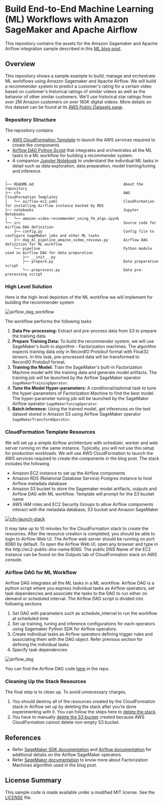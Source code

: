 # Build End-to-End Machine Learning (ML) Workflows with Amazon SageMaker and Apache Airflow

This repository contains the assets for the Amazon Sagemaker and Apache Airflow integration sample described in this [ML blog post](#TODO).

## Overview

This repository shows a sample example to build, manage and orchestrate ML workflows using Amazon Sagemaker and Apache Airflow. We will build a recommender system to predict a customer's rating for a certain video based on customer's historical ratings of similar videos as well as the behavior of other similar customers. We'll use historical star ratings from over 2M Amazon customers on over 160K digital videos. More details on this dataset can be found at its [AWS Public Datasets page](https://s3.amazonaws.com/amazon-reviews-pds/readme.html).

### Repository Structure

The repository contains

- [AWS CloudFormation Template](./cfn/airflow-ec2.yaml) to launch the AWS services required to create the components
- [Airflow DAG Python Script](./src/dag_ml_pipeline_amazon_video_reviews.py) that integrates and orchestrates all the ML tasks in a ML workflow for building a recommender system.
- A companion [Jupyter Notebook](./notebooks/amazon-video-recommender_using_fm_algo.ipynb) to understand the individual ML tasks in detail such as data exploration, data preparation, model training/tuning and inference.


```text
.
├── README.md                                         About the repository
├── cfn                                               AWS CloudFormation Templates
│   └── airflow-ec2.yaml                              CloudFormation for installing Airflow instance backed by RDS
├── notebooks                                         Jupyter Notebooks
│   └── amazon-video-recommender_using_fm_algo.ipynb
└── src                                               Source code for Airflow DAG definition
    ├── config.py                                     Config file to configure SageMaker jobs and other ML tasks
    ├── dag_ml_pipeline_amazon_video_reviews.py       Airflow DAG definition for ML workflow
    └── pipeline                                      Python module used in Airflow DAG for data preparation
        ├── __init__.py
        ├── prepare.py                                Data preparation script
        └── preprocess.py                             Data pre-processing script
```

### High Level Solution

Here is the high-level depiction of the ML workflow we will implement for building the recommender system

![airflow_dag_workflow](./images/airflow-sagemaker-airflow-dag.png)

The workflow performs the following tasks

1. **Data Pre-processing:** Extract and pre-process data from S3 to prepare the training data.
2. **Prepare Training Data:** To build the recommender system, we will use SageMaker's built-in algorithm - Factorization machines. The algorithm expects training data only in RecordIO Protobuf format with Float32 tensors. In this task, pre-processed data will be transformed to RecordIO Protobuf format.
3. **Training the Model:** Train the SageMaker's built-in Factorization Machine model with the training data and generate model artifacts. The training job will be launched by the Airflow SageMaker operator `SageMakerTrainingOperator`.
4. **Tune the Model Hyper-parameters:** A conditional/optional task to tune the hyper-parameters of Factorization Machine to find the best model. The hyper-parameter tuning job will be launched by the SageMaker Airflow operator `SageMakerTuningOperator`.
5. **Batch inference:** Using the trained model, get inferences on the test dataset stored in Amazon S3 using Airflow SageMaker operator `SageMakerTransformOperator`.

### CloudFormation Template Resources

We will set up a simple Airflow architecture with scheduler, worker and web server running on the same instance. Typically, you will not use this setup for production workloads. We will use AWS CloudFormation to launch the AWS services required to create the components in the blog post. The stack includes the following

- Amazon EC2 instance to set up the Airflow components
- Amazon RDS (Relational Database Service) Postgres instance to host Airflow metadata database
- Amazon S3 bucket to store the Sagemaker model artifacts, outputs and Airflow DAG with ML workflow. Template will prompt for the S3 bucket name
- AWS IAM roles and EC2 Security Groups to allow Airflow components interact with the metadata database, S3 bucket and Amazon SageMaker

[![cfn-launch-stack](./images/LaunchStack.png)](https://console.aws.amazon.com/cloudformation/home?region=us-west-2#/stacks/new?stackName=airflow-sagemaker&templateURL=./cfn/airflow-ec2.yaml)

It may take up to 10 minutes for the CloudFormation stack to create the resources. After the resource creation is completed, you should be able to login to Airflow Web UI. The Airflow web server should be running on port 8080 by default. To open the Airflow Web UI, open any browser and type in the http://ec2-public-dns-name:8080. The public DNS Name of the EC2 instance can be found on the Outputs tab of CloudFormation stack on AWS console.

### Airflow DAG for ML Workflow

Airflow DAG integrates all the ML tasks in a ML workflow. Airflow DAG is a python script where you express individual tasks as Airflow operators, set task dependencies and associate the tasks to the DAG to run either on demand or scheduled interval. The Airflow DAG script is divided into following sections

1. Set DAG with parameters such as schedule_interval to run the workflow at scheduled time
2. Set up training, tuning and inference configurations for each operators using Sagemaker Python SDK for Airflow operators. 
3. Create individual tasks as Airflow operators defining trigger rules and associating them with the DAG object. Refer previous section for defining the individual tasks
4. Specify task dependencies

![airflow_dag](./images/airflow-sagemaker-dag.png)

You can find the Airflow DAG code [here](./src/dag_ml_pipeline_amazon_video_reviews.py) in the repo.

### Cleaning Up the Stack Resources

The final step is to clean up. To avoid unnecessary charges,

1. You should destroy all of the resources created by the CloudFormation stack in Airflow set up by deleting the stack after you’re done experimenting with it. You can follow the steps here to [delete the stack](https://docs.aws.amazon.com/AWSCloudFormation/latest/UserGuide/cfn-console-delete-stack.html). 
2. You have to manually [delete the S3 bucket](https://docs.aws.amazon.com/AmazonS3/latest/user-guide/delete-bucket.html) created because AWS CloudFormation cannot delete non-empty S3 bucket.

## References

- Refer [SageMaker SDK documentation](https://github.com/aws/sagemaker-python-sdk/blob/master/src/sagemaker/workflow/README.rst) and [Airflow documentation](https://airflow.apache.org/integration.html?highlight=sagemaker#amazon-sagemaker) for additional details on the Airflow SageMaker operators.
- Refer [SageMaker documentation](https://docs.aws.amazon.com/sagemaker/latest/dg/fact-machines.html) to know more about Factorization Machines algorithm used in the blog post.

## License Summary

This sample code is made available under a modified MIT license. See the [LICENSE](./LICENSE) file.
